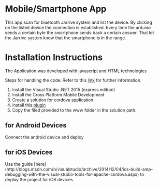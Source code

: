 <h1>Mobile/Smartphone App</h1>
This app scan for bluetooth Jarrive system and list the device. By clicking on the listed device the connection is established. Every time the arduino sends a certain byte the smartphone sends back a certain answer. That let the Jarrive system know that the smartphone is in the range.

<h1>Installation Instructions</h1>
The Application was developed with javascript and HTML technologies

Steps for handling the code. Refer to this [link](https://www.visualstudio.com/en-us/features/mobile-app-development-vs.aspx) for further information.

1. Install the Visual Studio .NET 2015 (express edition)
2. Install the Cross Platform Mobile Development
3. Create a solution for cordova application
4. Install this [plugin](https://github.com/don/cordova-plugin-ble-central)
5. Copy the filed provided to the www folder in the solution path.


<h2>for Android Devices</h2>
Connect the android device and deploy

<h2>for iOS Devices</h2>
Use the guide [here](http://blogs.msdn.com/b/visualstudio/archive/2014/12/04/ios-build-amp-debugging-with-the-visual-studio-tools-for-apache-cordova.aspx) to deploy the project for iOS devices


